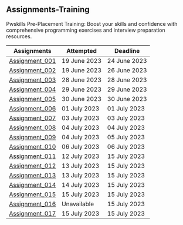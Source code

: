 ## Assignments-Training
Pwskills Pre-Placement Training: Boost your skills and confidence with comprehensive programming exercises and interview preparation resources.

|Assignments|Attempted|Deadline|
|---------------|---------------|---------------|
|[Assignment_001](https://github.com/navneetguptacse/Assignments-Training/blob/main/Assignment_001.ipynb)| 19 June 2023|24 June 2023|
|[Assignment_002](https://github.com/navneetguptacse/Assignments-Training/blob/main/Assignment_002.ipynb)| 19 June 2023|26 June 2023|
|[Assignment_003](https://github.com/navneetguptacse/Assignments-Training/blob/main/Assignment_003.ipynb)| 28 June 2023|28 June 2023|
|[Assignment_004](https://github.com/navneetguptacse/Assignments-Training/blob/main/Assignment_004.ipynb)| 29 June 2023|29 June 2023|
|[Assignment_005](https://github.com/navneetguptacse/Assignments-Training/blob/main/Assignment_005.ipynb)| 30 June 2023|30 June 2023|
|[Assignment_006](https://github.com/navneetguptacse/Assignments-Training/blob/main/Assignment_006.ipynb)| 01 July 2023|01 July 2023|
|[Assignment_007](https://github.com/navneetguptacse/Assignments-Training/blob/main/Assignment_007.ipynb)| 03 July 2023|03 July 2023|
|[Assignment_008](https://github.com/navneetguptacse/Assignments-Training/blob/main/Assignment_008.ipynb)| 04 July 2023|04 July 2023|
|[Assignment_009](https://github.com/navneetguptacse/Assignments-Training/blob/main/Assignment_009.ipynb)| 04 July 2023|05 July 2023|
|[Assignment_010](https://github.com/navneetguptacse/Assignments-Training/blob/main/Assignment_010.ipynb)| 06 July 2023|06 July 2023|
|[Assignment_011](https://github.com/navneetguptacse/Assignments-Training/blob/main/Assignment_011.ipynb)| 12 July 2023|15 July 2023|
|[Assignment_012](https://github.com/navneetguptacse/Assignments-Training/blob/main/Assignment_012.ipynb)| 13 July 2023|15 July 2023|
|[Assignment_013](https://github.com/navneetguptacse/Assignments-Training/blob/main/Assignment_013.ipynb)| 13 July 2023|15 July 2023|
|[Assignment_014](https://github.com/navneetguptacse/Assignments-Training/blob/main/Assignment_014.ipynb)| 14 July 2023|15 July 2023|
|[Assignment_015](https://github.com/navneetguptacse/Assignments-Training/blob/main/Assignment_015.ipynb)| 15 July 2023|15 July 2023|
|[Assignment_016](https://github.com/navneetguptacse/Assignments-Training/blob/main/Assignment_016.ipynb)| Unavailable |15 July 2023|
|[Assignment_017](https://github.com/navneetguptacse/Assignments-Training/blob/main/Assignment_017.ipynb)| 15 July 2023|15 July 2023|
